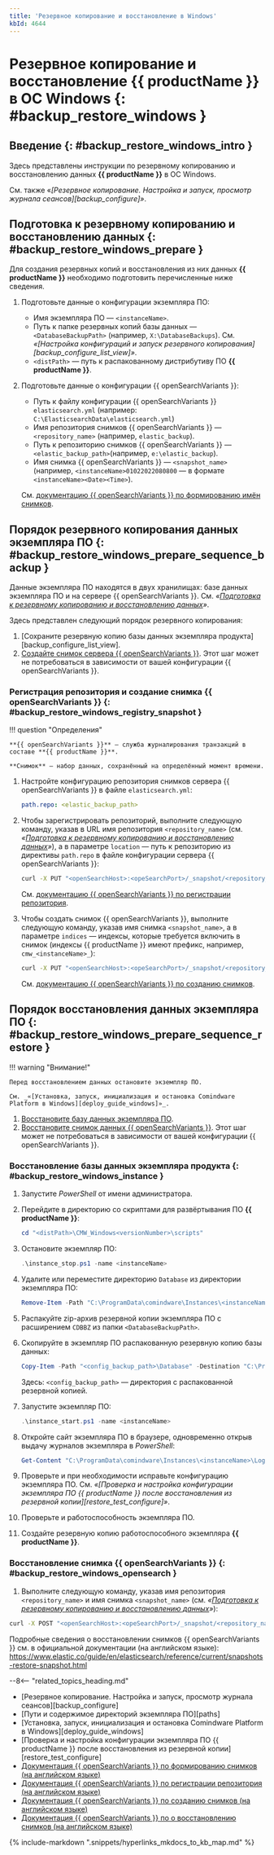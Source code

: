 ```yaml
---
title: 'Резервное копирование и восстановление в Windows'
kbId: 4644
---
```


# Резервное копирование и восстановление {{ productName }} в ОС Windows {: #backup_restore_windows }

## Введение {: #backup_restore_windows_intro }

Здесь представлены инструкции по резервному копированию и восстановлению данных **{{ productName }}** в ОС Windows.

См. также «_[Резервное копирование. Настройка и запуск, просмотр журнала сеансов][backup_configure]»_.

## Подготовка к резервному копированию и восстановлению данных {: #backup_restore_windows_prepare }

Для создания резервных копий и восстановления из них данных **{{ productName }}** необходимо подготовить перечисленные ниже сведения.

1. Подготовьте данные о конфигурации экземпляра ПО:

    - Имя экземпляра ПО — `<instanceName>`.
    - Путь к папке резервных копий базы данных — `<DatabaseBackupPath>` (например, `X:\DatabaseBackups`).  См. _«[Настройка конфигураций и запуск резервного копирования][backup_configure_list_view]»_.
    - `<distPath>` — путь к распакованному дистрибутиву ПО **{{ productName }}**.

2. Подготовьте данные о конфигурации {{ openSearchVariants }}:

    - Путь к файлу конфигурации {{ openSearchVariants }} `elasticsearch.yml` (например: `C:\ElasticsearchData\elasticsearch.yml`)
    - Имя репозитория снимков {{ openSearchVariants }} — `<repository_name>` (например, `elastic_backup`).
    - Путь к репозиторию снимков {{ openSearchVariants }} — `<elastic_backup_path>`(например, `e:\elastic_backup`).
    - Имя снимка {{ openSearchVariants }} — `<snapshot_name>` (например, `<instanceName>01022022080800` — в формате `<instanceName><Date><Time>`).

    См. [документацию {{ openSearchVariants }} по формированию имён снимков](https://www.elastic.co/guide/en/elasticsearch/reference/current/api-conventions.html#api-date-math-index-names).

## Порядок резервного копирования данных экземпляра ПО {: #backup_restore_windows_prepare_sequence_backup }

Данные экземпляра ПО находятся в двух хранилищах: базе данных экземпляра ПО и на сервере {{ openSearchVariants }}. Cм. _«[Подготовка к резервному копированию и восстановлению данных](#backup_restore_windows_prepare)»_.

Здесь представлен следующий порядок резервного копирования:

1. [Сохраните резервную копию базы данных экземпляра продукта][backup_configure_list_view].
2. [Создайте снимок сервера {{ openSearchVariants }}](#backup_restore_windows_registry_snapshot). Этот шаг может не потребоваться в зависимости от вашей конфигурации {{ openSearchVariants }}.

### Регистрация репозитория и создание снимка {{ openSearchVariants }} {: #backup_restore_windows_registry_snapshot }

!!! question "Определения"

    **{{ openSearchVariants }}** — служба журналирования транзакций в составе **{{ productName }}**.

    **Снимок** — набор данных, сохранённый на определённый момент времени.

1. Настройте конфигурацию репозитория снимков сервера {{ openSearchVariants }} в файле `elasticsearch.yml`:

    ``` yaml
    path.repo: <elastic_backup_path>
    ```

2. Чтобы зарегистрировать репозиторий, выполните следующую команду, указав в URL имя репозитория `<repository_name>` (см. _«[Подготовка к резервному копированию и восстановлению данных](#backup_restore_windows_prepare)»_), а в параметре `location` — путь к репозиторию из директивы `path.repo` в файле конфигурации сервера {{ openSearchVariants }}:

    ``` sh
    curl -X PUT "<openSearchHost>:<opeSearchPort>/_snapshot/<repository_name>?pretty" -H 'Content-Type: application/json' -d' {"type": "fs", "settings": {"location": "<elastic_backup_path>"}}'
    ```

    См. [документацию {{ openSearchVariants }} по регистрации репозитория](https://www.elastic.co/guide/en/elasticsearch/reference/current/snapshots-register-repository.html).

3. Чтобы создать снимок {{ openSearchVariants }}, выполните следующую команду, указав имя снимка `<snapshot_name>`, а в параметре `indices` — индексы, которые требуется включить в снимок (индексы {{ productName }} имеют префикс, например, `cmw_<instanceName>_`):

    ``` sh
    curl -X PUT "<openSearchHost>:<opeSearchPort>/_snapshot/<repository_name>/<snapshot_name>?wait_for_completion=true&pretty" -H 'Content-Type: application/json' -d' {"indices": "cmw_<instanceName>_*", "ignore_unavailable": true, "include_global_state": false}'
    ```

    См. [документацию {{ openSearchVariants }} по созданию снимков](https://www.elastic.co/guide/en/elasticsearch/reference/current/snapshots-take-snapshot.html).

## Порядок восстановления данных экземпляра ПО  {: #backup_restore_windows_prepare_sequence_restore }

!!! warning "Внимание!"

    Перед восстановлением данных остановите экземпляр ПО.

    См. _«[Установка, запуск, инициализация и остановка Comindware Platform в Windows][deploy_guide_windows]»_.

1. [Восстановите базу данных экземпляра ПО](#backup_restore_windows_instance).
2. [Восстановите снимок данных {{ openSearchVariants }}](#backup_restore_windows_opensearch). Этот шаг может не потребоваться в зависимости от вашей конфигурации {{ openSearchVariants }}.

### Восстановление базы данных экземпляра продукта {: #backup_restore_windows_instance }

1. Запустите _PowerShell_ от имени администратора.
2. Перейдите в директорию со скриптами для развёртывания ПО **{{ productName }}**:

    ``` powershell
    cd "<distPath>\CMW_Windows<versionNumber>\scripts"
    ```

3. Остановите экземпляр ПО:

    ``` powershell
    .\instance_stop.ps1 -name <instanceName>
    ```

4. Удалите или переместите директорию `Database` из  директории  экземпляра ПО:

    ``` powershell
    Remove-Item -Path "C:\ProgramData\comindware\Instances\<instanceName>\Database" -Recurse
    ```

5. Распакуйте zip-архив резервной копии экземпляра ПО с расширением `CDBBZ` из папки `<DatabaseBackupPath>`.
6. Скопируйте в экземпляр ПО распакованную резервную копию базы данных:

    ``` powershell
    Copy-Item -Path "<config_backup_path>\Database" -Destination "C:\ProgramData\сomindware\Instances\<instanceName>" -Recurse -Force
    ```

    Здесь: `<config_backup_path>` — директория с распакованной резервной копией.

7. Запустите экземпляр ПО:

    ``` powershell
    .\instance_start.ps1 -name <instanceName>
    ```

8.  Откройте сайт экземпляра ПО в браузере, одновременно открыв выдачу журналов экземпляра в _PowerShell_:

    ``` powershell
    Get-Content "C:\ProgramData\comindware\Instances\<instanceName>\Logs\heartbeat_<ГГГГ-ММ-ДД>.log" -Wait
    ```

9. Проверьте и при необходимости исправьте конфигурацию экземпляра ПО. См. _«[Проверка и настройка конфигурации экземпляра ПО {{ productName }} после восстановления из резервной копии][restore_test_configure]»_.
10. Проверьте и работоспособность экземпляра ПО.
11. Создайте резервную копию работоспособного экземпляра **{{ productName }}**.

### Восстановление снимка {{ openSearchVariants }} {: #backup_restore_windows_opensearch }

1. Выполните следующую команду, указав имя репозитория `<repository_name>` и имя снимка `<snapshot_name>` (см. _«[Подготовка к резервному копированию и восстановлению данных](#backup_restore_windows_prepare)»_):

``` sh
curl -X POST "<openSearchHost>:<opeSearchPort>/_snapshot/<repository_name>/<snapshot_name>/_restore?pretty"
```

Подробные сведения о восстановлении снимков {{ openSearchVariants }} см. в официальной документации (на английском языке): <https://www.elastic.co/guide/en/elasticsearch/reference/current/snapshots-restore-snapshot.html>

--8<-- "related_topics_heading.md"

- [Резервное копирование. Настройка и запуск, просмотр журнала сеансов][backup_configure]
- [Пути и содержимое директорий экземпляра ПО][paths]
- [Установка, запуск, инициализация и остановка Comindware Platform в Windows][deploy_guide_windows]
- [Проверка и настройка конфигурации экземпляра ПО {{ productName }} после восстановления из резервной копии][restore_test_configure]
- [Документация {{ openSearchVariants }} по формированию снимков (на английском языке)](https://www.elastic.co/guide/en/elasticsearch/reference/current/api-conventions.html#api-date-math-index-names)
- [Документация {{ openSearchVariants }} по регистрации репозитория (на английском языке)](https://www.elastic.co/guide/en/elasticsearch/reference/current/snapshots-register-repository.html)
- [Документация {{ openSearchVariants }} по созданию снимков (на английском языке)](https://www.elastic.co/guide/en/elasticsearch/reference/current/snapshots-take-snapshot.html)
- [Документация {{ openSearchVariants }} по о восстановлению снимков (на английском языке)](https://www.elastic.co/guide/en/elasticsearch/reference/current/snapshots-restore-snapshot.html)

</div>

{% include-markdown ".snippets/hyperlinks_mkdocs_to_kb_map.md" %}
